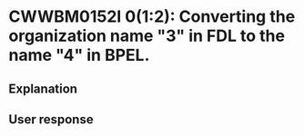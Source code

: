 # CWWBM0152I 0(1:2): Converting the organization name "3" in FDL to the name "4" in BPEL.

## Explanation

## User response